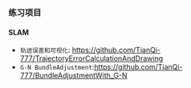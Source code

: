 ### 练习项目

#### SLAM

+ `轨迹误差和可视化`: https://github.com/TianQi-777/TrajectoryErrorCalculationAndDrawing
+ `G-N BundleAdjustment`:https://github.com/TianQi-777/BundleAdjustmentWith_G-N
